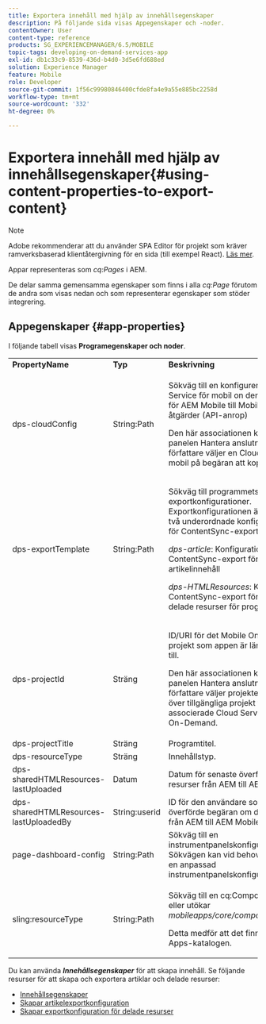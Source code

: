 ```yaml
---
title: Exportera innehåll med hjälp av innehållsegenskaper
description: På följande sida visas Appegenskaper och -noder.
contentOwner: User
content-type: reference
products: SG_EXPERIENCEMANAGER/6.5/MOBILE
topic-tags: developing-on-demand-services-app
exl-id: db1c33c9-8539-436d-b4d0-3d5e6fd688ed
solution: Experience Manager
feature: Mobile
role: Developer
source-git-commit: 1f56c99980846400cfde8fa4e9a55e885bc2258d
workflow-type: tm+mt
source-wordcount: '332'
ht-degree: 0%

---
```


# Exportera innehåll med hjälp av innehållsegenskaper{#using-content-properties-to-export-content}

>[!NOTE]
>
>Adobe rekommenderar att du använder SPA Editor för projekt som kräver ramverksbaserad klientåtergivning för en sida (till exempel React). [Läs mer](/help/sites-developing/spa-overview.md).

Appar representeras som *cq:Pages* i AEM.

De delar samma gemensamma egenskaper som finns i alla *cq:Page* förutom de andra som visas nedan och som representerar egenskaper som stöder integrering.

## Appegenskaper {#app-properties}

I följande tabell visas **Programegenskaper och noder**.

<table>
 <tbody>
  <tr>
   <td><strong>PropertyName</strong></td>
   <td><strong>Typ</strong></td>
   <td><strong>Beskrivning</strong></td>
  </tr>
  <tr>
   <td>dps-cloudConfig</td>
   <td>String:Path</td>
   <td><p>Sökväg till en konfigurerad Cloud Service för mobil on demand. Används för AEM Mobile till Mobile On-Demand-åtgärder (API-anrop)</p> <p>Den här associationen konfigureras via panelen Hantera anslutning när en författare väljer en Cloud Service för mobil på begäran att koppla appen till.</p> </td>
  </tr>
  <tr>
   <td>dps-exportTemplate</td>
   <td>String:Path</td>
   <td><p>Sökväg till programmets exportkonfigurationer. Exportkonfigurationen är en mapp med två underordnade konfigurationsmallar för ContentSync-export.</p> <p><i>dps-article</i>: Konfiguration av ContentSync-export för att exportera artikelinnehåll</p> <p><i>dps-HTMLResources</i>: Konfiguration för ContentSync-export för att exportera delade resurser för program/artikel</p> </td>
  </tr>
  <tr>
   <td>dps-projectId</td>
   <td>Sträng</td>
   <td><p>ID/URI för det Mobile On-Demand-projekt som appen är länkad/bunden till.</p> <p>Den här associationen konfigureras via panelen Hantera anslutning när en författare väljer projektet från en lista över tillgängliga projekt för den associerade Cloud Servicen Mobile On-Demand.</p> </td>
  </tr>
  <tr>
   <td>dps-projectTitle</td>
   <td>Sträng</td>
   <td>Programtitel.</td>
  </tr>
  <tr>
   <td>dps-resourceType</td>
   <td>Sträng</td>
   <td>Innehållstyp.</td>
  </tr>
  <tr>
   <td>dps-sharedHTMLResources-lastUploaded</td>
   <td>Datum</td>
   <td>Datum för senaste överföring av delade resurser från AEM till AEM Mobile.</td>
  </tr>
  <tr>
   <td>dps-sharedHTMLResources-lastUploadedBy</td>
   <td>String:userid</td>
   <td>ID för den användare som senast överförde begäran om delade resurser från AEM till AEM Mobile.</td>
  </tr>
  <tr>
   <td>page-dashboard-config</td>
   <td>String:Path</td>
   <td>Sökväg till en instrumentpanelskonfiguration. Sökvägen kan vid behov omdirigeras till en anpassad instrumentpanelskonfiguration.</td>
  </tr>
  <tr>
   <td>sling:resourceType</td>
   <td>String:Path</td>
   <td><p>Sökväg till en cq:Component som är eller utökar <i>mobileapps/core/components/instance.</i></p> <p>Detta medför att det finns och återges i Apps-katalogen.</p> </td>
  </tr>
 </tbody>
</table>

Du kan använda ***Innehållsegenskaper*** för att skapa innehåll. Se följande resurser för att skapa och exportera artiklar och delade resurser:

* [Innehållsegenskaper](/help/mobile/content-properties.md)
* [Skapar artikelexportkonfiguration](/help/mobile/creating-article-export-configuration.md)
* [Skapar exportkonfiguration för delade resurser](/help/mobile/creating-shared-resources-export-configuration.md)
